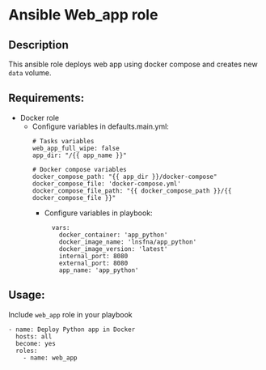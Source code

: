 # Ansible Web_app role 
## Description 
This ansible role deploys web app using docker compose and creates new `data` volume.

## Requirements:
* Docker role
  * Configure variables in defaults.main.yml:
      ```
      # Tasks variables
      web_app_full_wipe: false
      app_dir: "/{{ app_name }}"
    
      # Docker compose variables
      docker_compose_path: "{{ app_dir }}/docker-compose"
      docker_compose_file: 'docker-compose.yml'
      docker_compose_file_path: "{{ docker_compose_path }}/{{ docker_compose_file }}"
    ```
    * Configure variables in playbook:
      ```
        vars:
          docker_container: 'app_python'
          docker_image_name: 'lnsfna/app_python'
          docker_image_version: 'latest'
          internal_port: 8080
          external_port: 8080
          app_name: 'app_python'
      ```

## Usage:

Include `web_app` role in your playbook 
```
- name: Deploy Python app in Docker
  hosts: all
  become: yes
  roles:
    - name: web_app
```